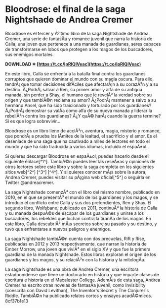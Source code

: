 
 
# Bloodrose: el final de la saga Nightshade de Andrea Cremer
 
Bloodrose es el tercer y Ãºltimo libro de la saga Nightshade de Andrea Cremer, una serie de fantasÃ­a y romance juvenil que narra la historia de Calla, una joven que pertenece a una manada de guardianes, seres capaces de transformarse en lobos que protegen a los magos de los buscadores, sus enemigos mortales.
 
**DOWNLOAD ✶ [https://t.co/IpRlQlVeac](https://t.co/IpRlQlVeac)**


 
En este libro, Calla se enfrenta a la batalla final contra los guardianes corruptos que quieren dominar el mundo con su magia oscura. Para ello, tendrÃ¡ que tomar decisiones difÃ­ciles que afectarÃ¡n a su corazÃ³n y a su destino. Â¿PodrÃ¡ salvar a Ren, su primer amor y alfa de su antigua manada, sin perder a Shay, el humano que le revelÃ³ la verdad sobre su origen y que tambiÃ©n reclama su amor? Â¿PodrÃ¡ mantener a salvo a su hermano Ansel, que ha sido traicionado y torturado por los guardianes? Â¿PodrÃ¡ demostrar su valÃ­a como alfa de su nueva manada y liderar la rebeliÃ³n contra los guardianes? Â¿Y quÃ© harÃ¡ cuando la guerra termine? Si es que logra sobrevivir...
 
Bloodrose es un libro lleno de acciÃ³n, aventura, magia, misterio y romance, que pondrÃ¡ a prueba los lÃ­mites de la lealtad, el sacrificio y el amor. Es el desenlace de una saga que ha cautivado a miles de lectores en todo el mundo y que ha sido traducida a varios idiomas, incluido el espaÃ±ol.
 
Si quieres descargar Bloodrose en espaÃ±ol, puedes hacerlo desde el siguiente enlace[^1^]. TambiÃ©n puedes leer las reseÃ±as y opiniones de otros lectores sobre este libro y sobre la saga completa en los siguientes sitios web[^2^] [^3^] [^4^]. Y si quieres conocer mÃ¡s sobre la autora, Andrea Cremer, puedes visitar su pÃ¡gina web oficial[^5^] o seguirla en Twitter @andreacremer.
  
La saga Nightshade comenzÃ³ con el libro del mismo nombre, publicado en 2010, en el que se presentÃ³ el mundo de los guardianes y los magos, y se introdujo el conflicto entre Calla y sus dos pretendientes, Ren y Shay. El segundo libro, Wolfsbane, publicado en 2011, continuÃ³ la historia de Calla y su manada despuÃ©s de escapar de los guardianes y unirse a los buscadores, los rebeldes que luchan contra la tiranÃ­a de los magos. En este libro, Calla descubriÃ³ mÃ¡s secretos sobre su pasado y su destino, y tuvo que enfrentarse a nuevos peligros y enemigos.
 
La saga Nightshade tambiÃ©n cuenta con dos precuelas, Rift y Rise, publicadas en 2012 y 2013 respectivamente, que narran la historia de Ember Morrow, una joven que viviÃ³ en el siglo XV y que fue la primera guardiana de la manada Nightshade. Estos libros exploran el origen de los guardianes y los magos, y su relaciÃ³n con la historia y la mitologÃ­a.
 
La saga Nightshade es una obra de Andrea Cremer, una escritora estadounidense que tiene un doctorado en historia y que imparte clases de escritura e historia en el Macalester College. AdemÃ¡s de esta saga, Andrea Cremer ha escrito otras novelas de fantasÃ­a juvenil, como Invisibility (coescrita con David Levithan), The Inventor's Secret y The Conjurer's Riddle. TambiÃ©n ha publicado relatos cortos y ensayos acadÃ©micos.
 8cf37b1e13
 
